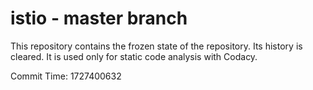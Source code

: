 # istio - master branch

This repository contains the frozen state of the repository.
Its history is cleared. It is used only for static code
analysis with Codacy.

Commit Time: 1727400632